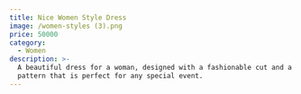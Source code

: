 ```yaml
---
title: Nice Women Style Dress
image: /women-styles (3).png
price: 50000
category:
  - Women
description: >-
  A beautiful dress for a woman, designed with a fashionable cut and a lovely
  pattern that is perfect for any special event.
---
```


